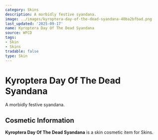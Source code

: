 ```yaml
---
category: Skins
description: A morbidly festive syandana.
image: ../images/kyroptera-day-of-the-dead-syandana-40ba2bfbad.png
last_updated: '2025-09-17'
name: Kyroptera Day Of The Dead Syandana
source: WFCD
tags:
- Skin
- Skins
tradable: false
type: Skin
---
```


# Kyroptera Day Of The Dead Syandana

A morbidly festive syandana.

## Cosmetic Information

**Kyroptera Day Of The Dead Syandana** is a skin cosmetic item for Skins.

